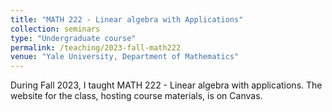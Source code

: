 ```yaml
---
title: "MATH 222 - Linear algebra with Applications"
collection: seminars
type: "Undergraduate course"
permalink: /teaching/2023-fall-math222
venue: "Yale University, Department of Mathematics"
---
```


During Fall 2023, I taught MATH 222 - Linear algebra with applications. The website for the class, hosting course materials, is on Canvas.
